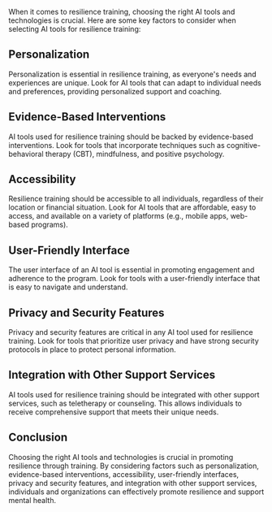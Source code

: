 

When it comes to resilience training, choosing the right AI tools and technologies is crucial. Here are some key factors to consider when selecting AI tools for resilience training:

Personalization
---------------

Personalization is essential in resilience training, as everyone's needs and experiences are unique. Look for AI tools that can adapt to individual needs and preferences, providing personalized support and coaching.

Evidence-Based Interventions
----------------------------

AI tools used for resilience training should be backed by evidence-based interventions. Look for tools that incorporate techniques such as cognitive-behavioral therapy (CBT), mindfulness, and positive psychology.

Accessibility
-------------

Resilience training should be accessible to all individuals, regardless of their location or financial situation. Look for AI tools that are affordable, easy to access, and available on a variety of platforms (e.g., mobile apps, web-based programs).

User-Friendly Interface
-----------------------

The user interface of an AI tool is essential in promoting engagement and adherence to the program. Look for tools with a user-friendly interface that is easy to navigate and understand.

Privacy and Security Features
-----------------------------

Privacy and security features are critical in any AI tool used for resilience training. Look for tools that prioritize user privacy and have strong security protocols in place to protect personal information.

Integration with Other Support Services
---------------------------------------

AI tools used for resilience training should be integrated with other support services, such as teletherapy or counseling. This allows individuals to receive comprehensive support that meets their unique needs.

Conclusion
----------

Choosing the right AI tools and technologies is crucial in promoting resilience through training. By considering factors such as personalization, evidence-based interventions, accessibility, user-friendly interfaces, privacy and security features, and integration with other support services, individuals and organizations can effectively promote resilience and support mental health.

